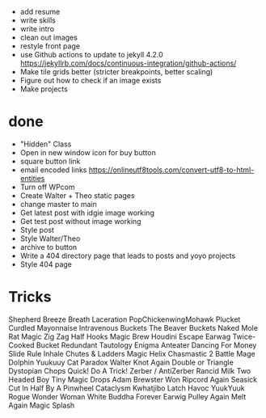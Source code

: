 - add resume
- write skills
- write intro
- clean out images
- restyle front page
- use Github actions to update to jekyll 4.2.0 https://jekyllrb.com/docs/continuous-integration/github-actions/
- Make tile grids better (stricter breakpoints, better scaling)
- Figure out how to check if an image exists
- Make projects

# done
- "Hidden" Class
- Open in new window icon for buy button
- square button link
- email encoded links https://onlineutf8tools.com/convert-utf8-to-html-entities
- Turn off WPcom
- Create Walter + Theo static pages
- change master to main
- Get latest post with idgie image working
- Get test post without image working
- Style post
- Style Walter/Theo
- archive to button
- Write a 404 directory page that leads to posts and yoyo projects
- Style 404 page


# Tricks
Shepherd
Breeze
Breath
Laceration
PopChickenwingMohawk
Plucket
Curdled Mayonnaise
Intravenous Buckets
The Beaver Buckets
Naked Mole Rat
Magic Zig Zag
Half Hooks
Magic Brew
Houdini Escape
Earwag
Twice-Cooked Bucket
Redundant Tautology
Enigma
Anteater
Dancing For Money
Slide Rule
Inhale
Chutes & Ladders
Magic Helix
Chasmastic 2
Battle Mage
Dolphin
Yuukuuy
Cat Paradox
Walter
Knot Again
Double or Triangle
Dystopian Chops
Quick! Do A Trick!
Zerber / AntiZerber
Rancid Milk
Two Headed Boy
Tiny Magic Drops
Adam Brewster Won
Ripcord Again
Seasick Cut In Half By A Pinwheel
Cataclysm
Kwhatjibo
Latch
Havoc
YuukYuuk
Rogue
Wonder Woman
White Buddha Forever
Earwig
Pulley Again
Melt Again
Magic Splash
